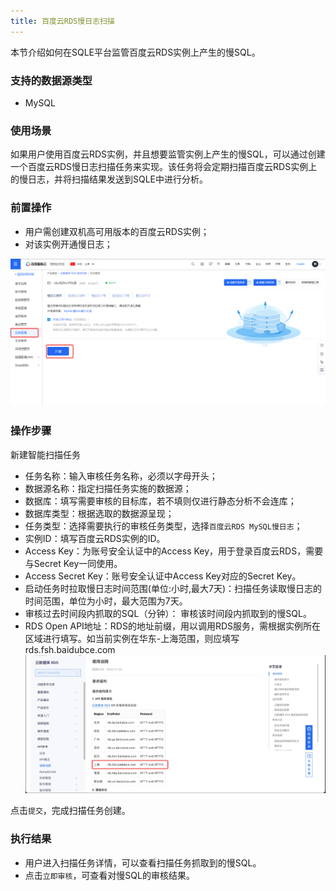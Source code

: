```yaml
---
title: 百度云RDS慢日志扫描
---
```

本节介绍如何在SQLE平台监管百度云RDS实例上产生的慢SQL。

### 支持的数据源类型
* MySQL

### 使用场景
如果用户使用百度云RDS实例，并且想要监管实例上产生的慢SQL，可以通过创建一个百度云RDS慢日志扫描任务来实现。该任务将会定期扫描百度云RDS实例上的慢日志，并将扫描结果发送到SQLE中进行分析。

### 前置操作
* 用户需创建双机高可用版本的百度云RDS实例；
* 对该实例开通慢日志；

![baiduyunrds](img/baiduyunrds.png)

### 操作步骤
新建智能扫描任务

* 任务名称：输入审核任务名称，必须以字母开头；
* 数据源名称：指定扫描任务实施的数据源；
* 数据库：填写需要审核的目标库，若不填则仅进行静态分析不会连库；
* 数据库类型：根据选取的数据源呈现；
* 任务类型：选择需要执行的审核任务类型，选择`百度云RDS MySQL慢日志`；
* 实例ID：填写百度云RDS实例的ID。
* Access Key：为账号安全认证中的Access Key，用于登录百度云RDS，需要与Secret Key一同使用。
* Access Secret Key：账号安全认证中Access Key对应的Secret Key。
* 启动任务时拉取慢日志时间范围(单位:小时,最大7天)：扫描任务读取慢日志的时间范围，单位为小时，最大范围为7天。
* 审核过去时间段内抓取的SQL（分钟）： 审核该时间段内抓取到的慢SQL。
* RDS Open API地址：RDS的地址前缀，用以调用RDS服务，需根据实例所在区域进行填写。如当前实例在华东-上海范围，则应填写rds.fsh.baidubce.com
![baiduyunrdsurl](img/baiduyunrdsurl.png)

点击`提交`，完成扫描任务创建。

### 执行结果
* 用户进入扫描任务详情，可以查看扫描任务抓取到的慢SQL。
* 点击`立即审核`，可查看对慢SQL的审核结果。
